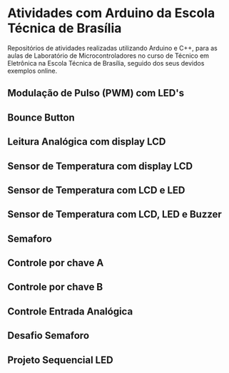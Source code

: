 # Atividades com Arduino da Escola Técnica de Brasília

Repositórios de atividades realizadas utilizando Arduino e C++, para as aulas de Laboratório de Microcontroladores no curso de Técnico em Eletrônica na Escola Técnica de Brasília, seguido dos seus devidos exemplos online.

## Modulação de Pulso (PWM) com LED's
## Bounce Button
## Leitura Analógica com display LCD
## Sensor de Temperatura com display LCD
## Sensor de Temperatura com LCD e LED
## Sensor de Temperatura com LCD, LED e Buzzer
## Semaforo
## Controle por chave A
## Controle por chave B
## Controle Entrada Analógica
## Desafio Semaforo
## Projeto Sequencial LED